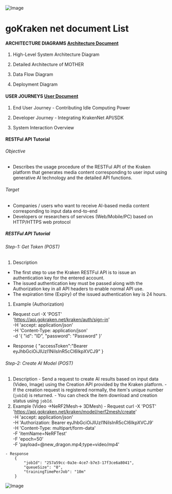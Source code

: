 ![Image](./logo_001.PNG)
# goKraken net document List


#### ARCHITECTURE DIAGRAMS [Architecture Document](./KrakenNet_Architecture_Digrams_(v.0.1).pdf)

  1. High-Level System Architecture Diagram

  1. Detailed Architecture of MOTHER

  1. Data Flow Diagram

  1. Deployment Diagram


#### USER JOURNEYS [User Document](./KrakenNet_User_Journeys_(v.0.1).pdf)

  1. End User Journey - Contributing Idle Computing Power

  1. Developer Journey - Integrating KrakenNet API/SDK

  1. System Interaction Overview


#### RESTFul API Tutorial
###### Objective
  - Describes the usage procedure of the RESTFul API of the Kraken platform that generates media content corresponding to user input using generative AI technology and the detailed API functions.

###### Target
  - Companies / users who want to receive AI-based media content corresponding to input data end-to-end
  - Developers or researchers of services (Web/Mobile/PC) based on HTTP/HTTPS web protocol

##### RESTFul API Tutorial
###### Step-1: Get Token (POST)
1. Description
  - The first step to use the Kraken RESTFul API is to issue an authentication key for the entered account.
  - The issued authentication key must be passed along with the Authorization key in all API headers to enable normal API use.
  - The expiration time (Expiry) of the issued authentication key is 24 hours.
1. Example (Authorization)
  - Request
        curl -X 'POST' \
          'https://api.gokraken.net/kraken/auth/sign-in' \
          -H 'accept: application/json' \
          -H 'Content-Type: application/json' \
          -d '{
          "id": "ID",
          "password": "Password"
        }'
    
  - Response
      {
        "accessToken":"Bearer eyJhbGciOiJIUzI1NiIsInR5cCI6IkpXVCJ9"
      }

###### Step-2: Create AI Model (POST)
  1.  Description
    - Send a request to create AI results based on input data (Video, Image) using the Creation API provided by the Kraken platform.
    - If the creation request is registered normally, the item's unique number (`jobId`) is returned.
    - You can check the item download and creation status using `jobId`.
  1. Example (Video →NeRF2Mesh→ 3DMesh)
    - Request
      curl -X 'POST' \
        'https://api.gokraken.net/kraken/model/nerf2mesh/create' \
        -H 'accept: application/json' \
        -H 'Authorization: Bearer eyJhbGciOiJIUzI1NiIsInR5cCI6IkpXVCJ9' \
        -H 'Content-Type: multipart/form-data' \
        -F 'itemName=NeRFTest' \
        -F 'epoch=50' \
        -F 'payload=@new_dragon.mp4;type=video/mp4'
      
    - Response
        {
            "jobId": "257a59cc-0a3e-4ce7-b7e3-17f3ce6a8041",
            "queueSize": "0",
            "trainingTimePerJob": "10m"
        }
        

    
![Image](./20241001_KrakenNet(v.2.4)_1.png)


